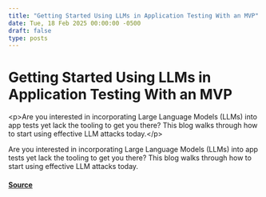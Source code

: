 ```yaml
---
title: "Getting Started Using LLMs in Application Testing With an MVP"
date: Tue, 18 Feb 2025 00:00:00 -0500
draft: false
type: posts
---
```

# Getting Started Using LLMs in Application Testing With an MVP





 &lt;p&gt;Are you interested in incorporating Large Language Models (LLMs) into app tests yet lack the tooling to get you there? This blog walks through how to start using effective LLM attacks today.&lt;/p&gt; 

<p>Are you interested in incorporating Large Language Models (LLMs) into app tests yet lack the tooling to get you there? This blog walks through how to start using effective LLM attacks today.</p>

#### [Source](https://trustedsec.com/blog/getting-started-using-llms-in-application-testing-with-an-mvp)

